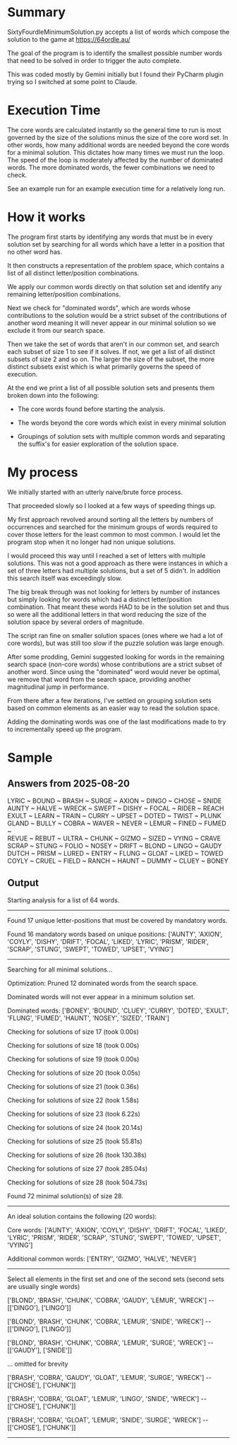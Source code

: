 # Summary

SixtyFourdleMinimumSolution.py accepts a list of words which compose the solution to the game at https://64ordle.au/

The goal of the program is to identify the smallest possible number words that need to be solved in order to trigger the auto complete. 

This was coded mostly by Gemini initially but I found their PyCharm plugin trying so I switched at some point to Claude.

# Execution Time

The core words are calculated instantly so the general time to run is most governed by the size of the solutions minus the size of the core word set. In other words, how many additional words are needed beyond the core words for a minimal solution. 
This dictates how many times we must run the loop. The speed of the loop is moderately affected by the number of dominated words. The more dominated words, the fewer combinations we need to check.

See an example run for an example execution time for a relatively long run. 

# How it works

The program first starts by identifying any words that must be in every solution set by searching for all words which have a letter in a position that no other word has. 

It then constructs a representation of the problem space, which contains a list of all distinct letter/position combinations.

We apply our common words directly on that solution set and identify any remaining letter/position combinations.

Next we check for "dominated words", which are words whose contributions to the solution would be a strict subset of the contributions of another word meaning it will never appear in our minimal solution so we exclude it from our search space.

Then we take the set of words that aren't in our common set, and search each subset of size 1 to see if it solves. If not, we get a list of all distinct subsets of size 2 and so on. The larger the size of the subset, the more distinct subsets exist which is what primarily governs the speed of execution. 

At the end we print a list of all possible solution sets and presents them broken down into the following: 

- The core words found before starting the analysis.

- The words beyond the core words which exist in every minimal solution

- Groupings of solution sets with multiple common words and separating the suffix's for easier exploration of the solution space. 

# My process

We initially started with an utterly naive/brute force process. 

That proceeded slowly so I looked at a few ways of speeding things up. 

My first approach revolved around sorting all the letters by numbers of occurrences and searched for the minimum groups of words required to cover those letters for the least common to most common. I would let the program stop when it no longer had non unique solutions. 

I would proceed this way until I reached a set of letters with multiple solutions. This was not a good approach as there were instances in which a set of three letters had multiple solutions, but a set of 5 didn't. In addition this search itself was exceedingly slow. 

The big break through was not looking for letters by number of instances but simply looking for words which had a distinct letter/position combination. That meant these words HAD to be in the solution set and thus so were all the additional letters in that word reducing the size of the solution space by several orders of magnitude.

The script ran fine on smaller solution spaces (ones where we had a lot of core words), but was still too slow if the puzzle solution was large enough. 

After some prodding, Gemini suggested looking for words in the remaining search space (non-core words) whose contributions are a strict subset of another word. Since using the "dominated" word would never be optimal, we remove that word from the search space, providing another magnitudinal jump in performance.

From there after a few iterations, I've settled on grouping solution sets based on common elements as an easier way to read the solution space.

Adding the dominating words was one of the last modifications made to try to incrementally speed up the program. 

# Sample

## Answers from 2025-08-20

LYRIC ~ BOUND ~ BRASH ~ SURGE ~ AXION ~ DINGO ~ CHOSE ~ SNIDE		AUNTY ~ HALVE ~ WRECK ~ SWEPT ~ DISHY ~ FOCAL ~ RIDER ~ REACH
EXULT ~ LEARN ~ TRAIN ~ CURRY ~ UPSET ~ DOTED ~ TWIST ~ PLUNK		GLAND ~ BULLY ~ COBRA ~ WAVER ~ NEVER ~ LEMUR ~ FINED ~ FUMED
~	
REVUE ~ REBUT ~ ULTRA ~ CHUNK ~ GIZMO ~ SIZED ~ VYING ~ CRAVE		SCRAP ~ STUNG ~ FOLIO ~ NOSEY ~ DRIFT ~ BLOND ~ LINGO ~ GAUDY
DUTCH ~ PRISM ~ LURED ~ ENTRY ~ FLUNG ~ GLOAT ~ LIKED ~ TOWED		COYLY ~ CRUEL ~ FIELD ~ RANCH ~ HAUNT ~ DUMMY ~ CLUEY ~ BONEY

## Output

Starting analysis for a list of 64 words.

--------------------------------------------------

Found 17 unique letter-positions that must be covered by mandatory words.

Found 16 mandatory words based on unique positions: ['AUNTY', 'AXION', 'COYLY', 'DISHY', 'DRIFT', 'FOCAL', 'LIKED', 'LYRIC', 'PRISM', 'RIDER', 'SCRAP', 'STUNG', 'SWEPT', 'TOWED', 'UPSET', 'VYING']

--------------------------------------------------

Searching for all minimal solutions...

Optimization: Pruned 12 dominated words from the search space.

Dominated words will not ever appear in a minimum solution set.

Dominated words: ['BONEY', 'BOUND', 'CLUEY', 'CURRY', 'DOTED', 'EXULT', 'FLUNG', 'FUMED', 'HAUNT', 'NOSEY', 'SIZED', 'TRAIN']

Checking for solutions of size 17 (took 0.00s)

Checking for solutions of size 18 (took 0.00s)

Checking for solutions of size 19 (took 0.00s)

Checking for solutions of size 20 (took 0.05s)

Checking for solutions of size 21 (took 0.36s)

Checking for solutions of size 22 (took 1.58s)

Checking for solutions of size 23 (took 6.22s)

Checking for solutions of size 24 (took 20.14s)

Checking for solutions of size 25 (took 55.81s)

Checking for solutions of size 26 (took 130.38s)

Checking for solutions of size 27 (took 285.04s)

Checking for solutions of size 28 (took 504.73s)

Found 72 minimal solution(s) of size 28.

--------------------------------------------------

An ideal solution contains the following (20 words):

  Core words: ['AUNTY', 'AXION', 'COYLY', 'DISHY', 'DRIFT', 'FOCAL', 'LIKED', 'LYRIC', 'PRISM', 'RIDER', 'SCRAP', 'STUNG', 'SWEPT', 'TOWED', 'UPSET', 'VYING']

  Additional common words: ['ENTRY', 'GIZMO', 'HALVE', 'NEVER']

--------------------------------------------------

Select all elements in the first set and one of the second sets (second sets are usually single words)

  ['BLOND', 'BRASH', 'CHUNK', 'COBRA', 'GAUDY', 'LEMUR', 'WRECK'] -- [['DINGO'], ['LINGO']]

  ['BLOND', 'BRASH', 'CHUNK', 'COBRA', 'LEMUR', 'SNIDE', 'WRECK'] -- [['DINGO'], ['LINGO']]

  ['BLOND', 'BRASH', 'CHUNK', 'COBRA', 'LEMUR', 'SURGE', 'WRECK'] -- [['GAUDY'], ['SNIDE']]

 ... omitted for brevity

  ['BRASH', 'COBRA', 'GAUDY', 'GLOAT', 'LEMUR', 'SURGE', 'WRECK'] -- [['CHOSE'], ['CHUNK']]

 ['BRASH', 'COBRA', 'GLOAT', 'LEMUR', 'LINGO', 'SNIDE', 'WRECK'] -- [['CHOSE'], ['CHUNK']]
 
 ['BRASH', 'COBRA', 'GLOAT', 'LEMUR', 'SNIDE', 'SURGE', 'WRECK'] -- [['CHOSE'], ['CHUNK']]

--------------------------------------------------
